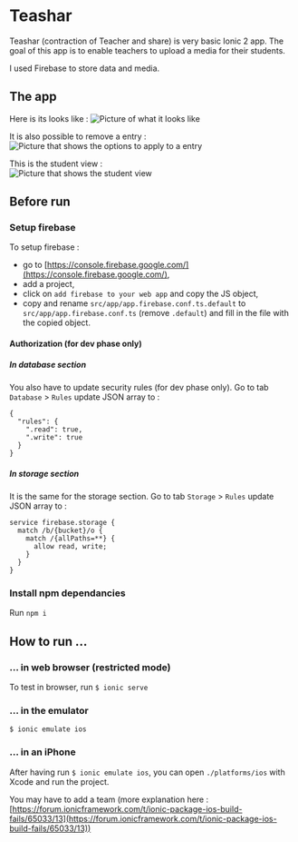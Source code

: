 # Teashar

Teashar (contraction of Teacher and share) is very basic Ionic 2 app. The goal of this app is to enable teachers to upload a media for their students. 

I used Firebase to store data and media. 


## The app
Here is its looks like : 
![Picture of what it looks like](/teashar.png?raw=true)

It is also possible to remove a entry : 
![Picture that shows the options to apply to a entry](/show_option.PNG?raw=true)

This is the student view :  
![Picture that shows the student view](/student_view.PNG?raw=true)


## Before run
### Setup firebase
To setup firebase : 

- go to [https://console.firebase.google.com/](https://console.firebase.google.com/),
- add a project,
- click on `add firebase to your web app` and copy the JS object,
- copy and rename `src/app/app.firebase.conf.ts.default` to `src/app/app.firebase.conf.ts` (remove `.default`) and fill in the file with the copied object. 

#### Authorization (for dev phase only)
##### In database section
You also have to update security rules (for dev phase only). Go to tab `Database` > `Rules` update JSON array to :
```
{
  "rules": {
    ".read": true,
    ".write": true
  }
}
```

##### In storage section
It is the same for the storage section.  Go to tab `Storage` > `Rules` update JSON array to :
```
service firebase.storage {
  match /b/{bucket}/o {
    match /{allPaths=**} {
      allow read, write;
    }
  }
}
```
### Install npm dependancies
Run `npm i`

## How to run ...

### ... in web browser (restricted mode)
To test in browser, run `$ ionic serve`

### ... in the emulator
`$ ionic emulate ios`

### ... in an iPhone 
After having run `$ ionic emulate ios`, you can open `./platforms/ios` with Xcode and run the project. 

You may have to add a team (more explanation here : [https://forum.ionicframework.com/t/ionic-package-ios-build-fails/65033/13](https://forum.ionicframework.com/t/ionic-package-ios-build-fails/65033/13))
